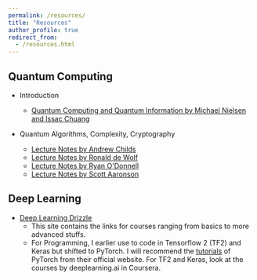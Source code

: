 ```yaml
---
permalink: /resources/
title: "Resources"
author_profile: true
redirect_from: 
  - /resources.html
---
```


## Quantum Computing 

* Introduction 
    * [Quantum Computing and Quantum Information by Michael Nielsen and Issac Chuang](http://mmrc.amss.cas.cn/tlb/201702/W020170224608149940643.pdf) 

* Quantum Algorithms, Complexity, Cryptography 
    * [Lecture Notes by Andrew Childs](http://www.cs.umd.edu/~amchilds/qa/) 
    * [Lecture Notes by Ronald de Wolf](https://homepages.cwi.nl/~rdewolf/qcnotes.pdf) 
    * [Lecture Notes by Ryan O'Donnell](https://www.cs.cmu.edu/~odonnell/quantum18/)
    * [Lecture Notes by Scott Aaronson](https://ocw.mit.edu/courses/electrical-engineering-and-computer-science/6-845-quantum-complexity-theory-fall-2010/lecture-notes/)       

## Deep Learning 

* [Deep Learning Drizzle](https://deep-learning-drizzle.github.io/) 
    * This site contains the links for courses ranging from basics to more advanced stuffs. 
    * For Programming, I earlier use to code in Tensorflow 2 (TF2) and Keras but shifted to PyTorch. I will recommend the [tutorials](https://pytorch.org/tutorials/) of PyTorch from their official website. For TF2 and Keras, look at the courses by deeplearning.ai in Coursera. 